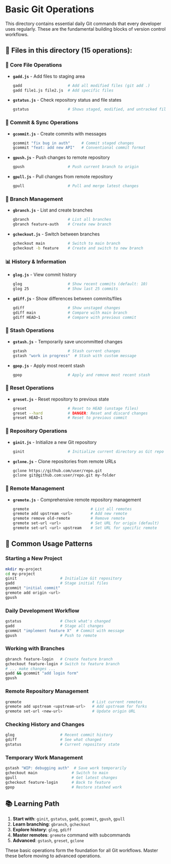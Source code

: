 # Basic Git Operations

This directory contains essential daily Git commands that every developer uses regularly. These are the fundamental building blocks of version control workflows.

## 📁 Files in this directory (15 operations):

### 📝 Core File Operations
- **`gadd.js`** - Add files to staging area
  ```bash
  gadd                    # Add all modified files (git add .)
  gadd file1.js file2.js  # Add specific files
  ```
- **`gstatus.js`** - Check repository status and file states
  ```bash
  gstatus                 # Shows staged, modified, and untracked files
  ```

### 💾 Commit & Sync Operations
- **`gcommit.js`** - Create commits with messages
  ```bash
  gcommit "fix bug in auth"     # Commit staged changes
  gcommit "feat: add new API"   # Conventional commit format
  ```
- **`gpush.js`** - Push changes to remote repository
  ```bash
  gpush                   # Push current branch to origin
  ```
- **`gpull.js`** - Pull changes from remote repository
  ```bash
  gpull                   # Pull and merge latest changes
  ```

### 🌿 Branch Management
- **`gbranch.js`** - List and create branches
  ```bash
  gbranch                 # List all branches
  gbranch feature-auth    # Create new branch
  ```
- **`gcheckout.js`** - Switch between branches
  ```bash
  gcheckout main          # Switch to main branch
  gcheckout -b feature    # Create and switch to new branch
  ```

### 📊 History & Information
- **`glog.js`** - View commit history
  ```bash
  glog                    # Show recent commits (default: 10)
  glog 25                 # Show last 25 commits
  ```
- **`gdiff.js`** - Show differences between commits/files
  ```bash
  gdiff                   # Show unstaged changes
  gdiff main              # Compare with main branch
  gdiff HEAD~1            # Compare with previous commit
  ```

### 💼 Stash Operations
- **`gstash.js`** - Temporarily save uncommitted changes
  ```bash
  gstash                  # Stash current changes
  gstash "work in progress"  # Stash with custom message
  ```
- **`gpop.js`** - Apply most recent stash
  ```bash
  gpop                    # Apply and remove most recent stash
  ```

### 🔄 Reset Operations
- **`greset.js`** - Reset repository to previous state
  ```bash
  greset                  # Reset to HEAD (unstage files)
  greset --hard           # DANGER: Reset and discard changes
  greset HEAD~1           # Reset to previous commit
  ```

### 📂 Repository Operations
- **`ginit.js`** - Initialize a new Git repository
  ```bash
  ginit                   # Initialize current directory as Git repo
  ```
- **`gclone.js`** - Clone repositories from remote URLs
  ```bash
  gclone https://github.com/user/repo.git
  gclone git@github.com:user/repo.git my-folder
  ```

### 📡 Remote Management
- **`gremote.js`** - Comprehensive remote repository management
  ```bash
  gremote                           # List all remotes
  gremote add upstream <url>        # Add new remote
  gremote remove old-remote         # Remove remote
  gremote set-url <url>             # Set URL for origin (default)
  gremote set-url <url> upstream    # Set URL for specific remote
  ```

## 🎯 Common Usage Patterns

### Starting a New Project
```bash
mkdir my-project
cd my-project
ginit                   # Initialize Git repository
gadd                    # Stage initial files
gcommit "initial commit"
gremote add origin <url>
gpush
```

### Daily Development Workflow
```bash
gstatus                 # Check what's changed
gadd                    # Stage all changes
gcommit "implement feature X"  # Commit with message
gpush                   # Push to remote
```

### Working with Branches
```bash
gbranch feature-login   # Create feature branch
gcheckout feature-login # Switch to feature branch
# ... make changes ...
gadd && gcommit "add login form"
gpush
```

### Remote Repository Management
```bash
gremote                               # List current remotes
gremote add upstream <upstream-url>   # Add upstream for forks
gremote set-url <new-url>             # Update origin URL
```

### Checking History and Changes
```bash
glog                    # Recent commit history
gdiff                   # See what changed
gstatus                 # Current repository state
```

### Temporary Work Management
```bash
gstash "WIP: debugging auth"  # Save work temporarily
gcheckout main               # Switch to main
gpull                        # Get latest changes
gcheckout feature-login      # Back to feature
gpop                         # Restore stashed work
```

## 📚 Learning Path

1. **Start with**: `ginit`, `gstatus`, `gadd`, `gcommit`, `gpush`, `gpull`
2. **Learn branching**: `gbranch`, `gcheckout`
3. **Explore history**: `glog`, `gdiff`
4. **Master remotes**: `gremote` command with subcommands
5. **Advanced**: `gstash`, `greset`, `gclone`

These basic operations form the foundation for all Git workflows. Master these before moving to advanced operations.
